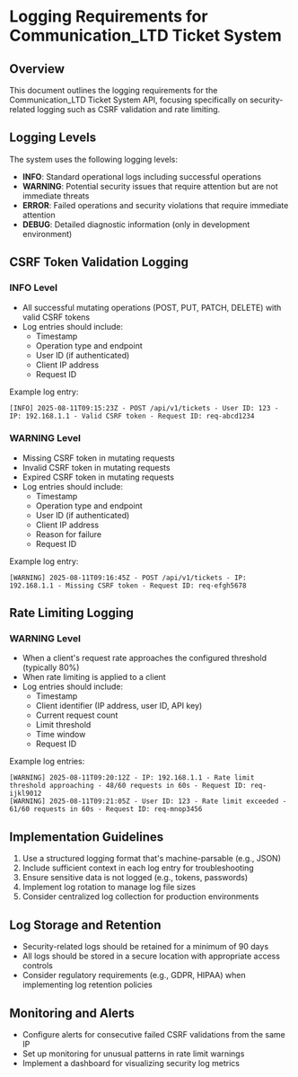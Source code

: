 # Logging Requirements for Communication_LTD Ticket System

## Overview

This document outlines the logging requirements for the Communication_LTD Ticket System API, focusing specifically on security-related logging such as CSRF validation and rate limiting.

## Logging Levels

The system uses the following logging levels:

- **INFO**: Standard operational logs including successful operations
- **WARNING**: Potential security issues that require attention but are not immediate threats
- **ERROR**: Failed operations and security violations that require immediate attention
- **DEBUG**: Detailed diagnostic information (only in development environment)

## CSRF Token Validation Logging

### INFO Level
- All successful mutating operations (POST, PUT, PATCH, DELETE) with valid CSRF tokens
- Log entries should include:
  - Timestamp
  - Operation type and endpoint
  - User ID (if authenticated)
  - Client IP address
  - Request ID

Example log entry:
```
[INFO] 2025-08-11T09:15:23Z - POST /api/v1/tickets - User ID: 123 - IP: 192.168.1.1 - Valid CSRF token - Request ID: req-abcd1234
```

### WARNING Level
- Missing CSRF token in mutating requests
- Invalid CSRF token in mutating requests
- Expired CSRF token in mutating requests
- Log entries should include:
  - Timestamp
  - Operation type and endpoint
  - User ID (if authenticated)
  - Client IP address
  - Reason for failure
  - Request ID

Example log entry:
```
[WARNING] 2025-08-11T09:16:45Z - POST /api/v1/tickets - IP: 192.168.1.1 - Missing CSRF token - Request ID: req-efgh5678
```

## Rate Limiting Logging

### WARNING Level
- When a client's request rate approaches the configured threshold (typically 80%)
- When rate limiting is applied to a client
- Log entries should include:
  - Timestamp
  - Client identifier (IP address, user ID, API key)
  - Current request count
  - Limit threshold
  - Time window
  - Request ID

Example log entries:
```
[WARNING] 2025-08-11T09:20:12Z - IP: 192.168.1.1 - Rate limit threshold approaching - 48/60 requests in 60s - Request ID: req-ijkl9012
[WARNING] 2025-08-11T09:21:05Z - User ID: 123 - Rate limit exceeded - 61/60 requests in 60s - Request ID: req-mnop3456
```

## Implementation Guidelines

1. Use a structured logging format that's machine-parsable (e.g., JSON)
2. Include sufficient context in each log entry for troubleshooting
3. Ensure sensitive data is not logged (e.g., tokens, passwords)
4. Implement log rotation to manage log file sizes
5. Consider centralized log collection for production environments

## Log Storage and Retention

- Security-related logs should be retained for a minimum of 90 days
- All logs should be stored in a secure location with appropriate access controls
- Consider regulatory requirements (e.g., GDPR, HIPAA) when implementing log retention policies

## Monitoring and Alerts

- Configure alerts for consecutive failed CSRF validations from the same IP
- Set up monitoring for unusual patterns in rate limit warnings
- Implement a dashboard for visualizing security log metrics
